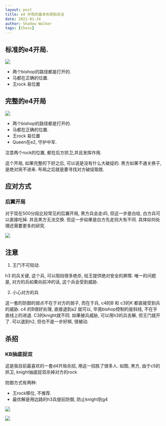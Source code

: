 ```yaml
---
layout: post
title: e4 开局的基本布局和杀法
date: 2021-01-24
author: Shadow Walker
tags: [Chess]
---
```





## 标准的e4开局.

![](https://lh3.googleusercontent.com/pw/ACtC-3cLMnSHti3ODfaT8FUPO1ijs6yS7uaEKtNWRuneXtS0iRNtMnYQizQGaHcJVNh1wTKXIaU_LdqVQiXLxgJlW0GTXSXqQ0AtZsfKsF3SS92nlfSHIjzKPx-7wVu91-0vE3YEFrcexZFsPSj60sZJODmG=w869-h619-no?authuser=0)

- 两个bishop的路径都是打开的. 
- 马都在正确的位置. 
- 王rock 易位置

## 完整的e4开局


![](https://lh3.googleusercontent.com/pw/ACtC-3dABKRxl3nYfkKbHFuS5_ZId39gjyaMr_GMS_6ymDqmn3ffNAn40sHKKKRxJYsbnp4XJz6FdA2FlVjfcWNgyfTx60InM080Jw0cT_r9XhrUSnTbHZRpWvFxqn9bWF4kGNTwpN9yaQnjJBLWYB-D5ZXX=w882-h875-no?authuser=0)

- 两个bishop的路径都是打开的. 
- 马都在正确的位置. 
- 王rock 易位置
- Queen在e2, 守护中军. 

注意两个rock的位置, 都在后方拱卫,并且发挥作用. 

这个开局, 如果完整的下好之后, 可以说是没有什么大破绽的. 黑方如果不通关换子, 是绝对突不进来. 布局之后就是要寻找对方破绽取胜. 

## 应对方式

### 后翼开局

对于现在500分段比较常见的后翼开局, 黑方兵会走d5, 但这一步是白给, 白方兵可以直接吃掉. 并且黑方无法交换. 
但这一步如果是白方先走则大有不同. 具体如何处理还需要更多的研究. 

![](https://lh3.googleusercontent.com/pw/ACtC-3fgw9AmRwvh_6HjzgBkxoZaaJ5FMs1uU6BArgcdD-EdP98vIDMacxKI3mkTQdPHbK9JQWeeRPYREqSf7v2-ax2pQs1t63361lVInqsxSJrDw-gjuX7Cv-JC2-7TtZi9xy93U3Wgk9WWFwVXpxSTxmnQ=w787-h871-no?authuser=0)

## 注意

1. 王门不可轻动. 

h3 的兵关键, 这个兵, 可以阻挡很多绝杀, 给王提供绝对安全的屏障. 唯一的问题是, 对方的兵如果向前冲的话, 这个兵会受到威胁. 

2. 小心对方的兵

这一套的防御的弱点不在于对方的弱子, 而在于兵,  c4的B 和 c3的K 都直接受到兵的威胁.  c4 的B很好处理, 直接退到a2 就可以, 毕竟bishop控制的是斜线, 不在乎直线上的进退. C3的knight就不同.  如果被兵威胁, 可以用h3的兵去解, 但王门就开了. 可以退到h2, 但也不是一步好棋, 很被动. 


## 杀招

### KB抽底捉双

这是我目前最喜欢的一套d4开局杀招, 用这一招胜了很多人. 如图, 黑方, 由于c5的拱卫, knight抽底捉双杀掉对方的rock

防御方式有两种: 
- 王rock移位, 不推荐. 
- 最优解是用边路的h3兵提前防御, 防止knight到g4

![](https://lh3.googleusercontent.com/pw/ACtC-3cnuApzRB9udD4QdI7keEG1dv_hlLXGS89eTpNDiGL5-zVtEhzEjt8--u646L-Q0Ip1vuggFsB7WVlczomQ3mU-57k1QNE1U1Hn96EdzmwGawFOQWB1a0ezgJnAGGxNWCZdmtypr8KuAmsmcpRehpU6=w808-h907-no?authuser=0)

![](https://lh3.googleusercontent.com/pw/ACtC-3fwJxIfPGk13IZsIbEyAL-IPPFGANCfKkJY9Lf09Q3ZOTNnIea27MBsXviB5DlZzrsCV3MWxPOPBdumNpqLROx3BF3733NjOwDNlraDSBWyyBKtA7ZiUOfdtaMNep8TBtaRMLx3JIz68gY3hMe6WzY_=w794-h896-no?authuser=0)

